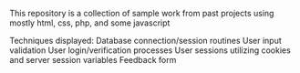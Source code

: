 
This repository is a collection of sample work from past projects using mostly html, css, php, and some javascript

Techniques displayed:
Database connection/session routines
User input validation
User login/verification processes
User sessions utilizing cookies and server session variables 
Feedback form

